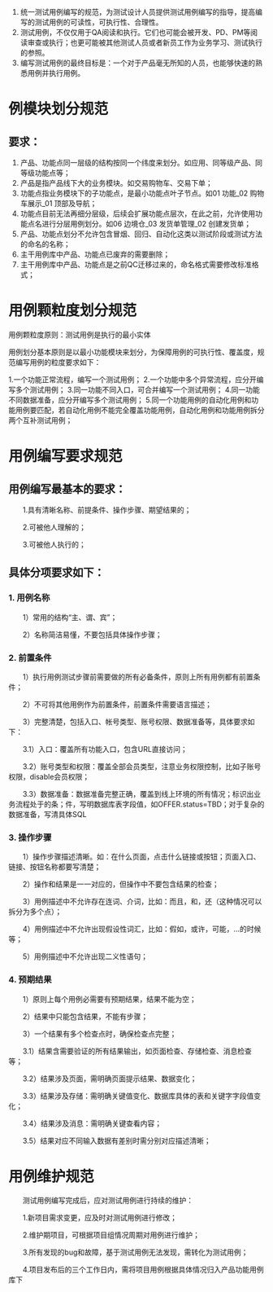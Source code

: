 1. 统一测试用例编写的规范，为测试设计人员提供测试用例编写的指导，提高编写的测试用例的可读性，可执行性、合理性。
2. 测试用例，不仅仅用于QA阅读和执行。它们也可能会被开发、PD、PM等阅读审查或执行；也更可能被其他测试人员或者新员工作为业务学习、测试执行的参照。
3. 编写测试用例的最终目标是：一个对于产品毫无所知的人员，也能够快速的熟悉用例并执行用例。

# 例模块划分规范

## 要求：

1. 产品、功能点同一层级的结构按同一个纬度来划分。如应用、同等级产品、同等级功能点等；
2. 产品是指产品线下大的业务模块。如交易购物车、交易下单；
3. 功能点指业务模块下的子功能点，是最小功能点叶子节点。如01 功能_02 购物车展示_01 顶部及导航；
4. 功能点目前无法再细分层级，后续会扩展功能点层次，在此之前，允许使用功能点名进行分层用例划分。如06 边境仓_03 发货单管理_02 创建发货单；
5. 产品、功能点划分不允许包含冒烟、回归、自动化这类以测试阶段或测试方法的命名的名称；
6. 主干用例库中产品、功能点已废弃的需要删除；
7. 主干用例库中产品、功能点是之前QC迁移过来的，命名格式需要修改标准格式；

# 用例颗粒度划分规范

用例颗粒度原则：测试用例是执行的最小实体

用例划分基本原则是以最小功能模块来划分，为保障用例的可执行性、覆盖度，规范编写用例的粒度要求如下：

1.一个功能正常流程，编写一个测试用例；
2.一个功能中多个异常流程，应分开编写多个测试用例；
3.同一功能不同入口，可合并编写一个测试用例；
4.同一功能不同数据准备，应分开编写多个测试用例；
5.同一个功能用例的自动化用例和功能用例要匹配，若自动化用例不能完全覆盖功能用例，自动化用例和功能用例拆分两个互补测试用例；

# 用例编写要求规范

## 用例编写最基本的要求：

　　1.具有清晰名称、前提条件、操作步骤、期望结果的；

　　2.可被他人理解的；

　　3.可被他人执行的；

## 具体分项要求如下：

### 1. 用例名称

　　1）常用的结构“主、谓、宾”；

　　2）名称简洁易懂，不要包括具体操作步骤；

### 2. 前置条件

　　1）执行用例测试步骤前需要做的所有必备条件，原则上所有用例都有前置条件；

　　2）不可将其他用例作为前置条件，前置条件需要语言描述；

　　3）完整清楚，包括入口、帐号类型、账号权限、数据准备等，具体要求如下：

　　3.1）入口：覆盖所有功能入口，包含URL直接访问；

　　3.2）账号类型和权限：覆盖全部会员类型，注意业务权限控制，比如子账号权限，disable会员权限；

　　3.3）数据准备：数据准备完整正确，覆盖到线上环境的所有情况；标识出业务流程处于的条；件，写明数据库表字段值，如OFFER.status=TBD；对于复杂的数据准备，写清具体SQL

### 3. 操作步骤

　　1）操作步骤描述清晰。如：在什么页面，点击什么链接或按钮；页面入口、链接、按钮名称都要写清楚；

　　2）操作和结果是一一对应的，但操作中不要包含结果的检查；

　　3）用例描述中不允许存在连词、介词，比如：而且，和，还（这种情况可以拆分为多个点）；

　　4）用例描述中不允许出现假设性词汇，比如：假如，或许，可能，…的时候等；

　　5）用例描述中不允许出现二义性语句；

### 4. 预期结果

　　1）原则上每个用例必需要有预期结果，结果不能为空；

　　2）结果中只能包含结果，不能有步骤；

　　3）一个结果有多个检查点时，确保检查点完整；

　　3.1）结果含需要验证的所有结果输出，如页面检查、存储检查、消息检查等；

　　3.2）结果涉及页面，需明确页面提示结果、数据变化；

　　3.3）结果涉及存储：需明确关键值变化、数据库具体的表和关键字字段值变化；

　　3.4）结果涉及消息：需明确关键查看内容；

　　3.5）结果对应不同输入数据有差别时需分别对应描述清晰；

# 用例维护规范

　　测试用例编写完成后，应对测试用例进行持续的维护：

　　1.新项目需求变更，应及时对测试用例进行修改；

　　2.维护期项目，可根据项目组情况周期对用例进行维护；

　　3.所有发现的bug和故障，基于测试用例无法发现，需转化为测试用例；

　　4.项目发布后的三个工作日内，需将项目用例根据具体情况归入产品功能用例库下